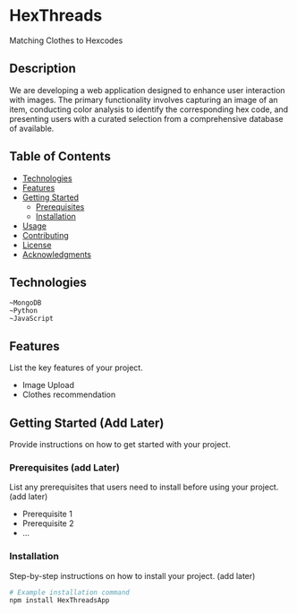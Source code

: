 # HexThreads
Matching Clothes to Hexcodes
## Description
We are developing a web application designed to enhance user interaction with images. The primary functionality involves capturing an image of an item, conducting color analysis to identify the corresponding hex code, and presenting users with a curated selection from a comprehensive database of available.

## Table of Contents
- [Technologies](#technologies)
- [Features](#features)
- [Getting Started](#getting-started)
  - [Prerequisites](#prerequisites)
  - [Installation](#installation)
- [Usage](#usage)
- [Contributing](#contributing)
- [License](#license)
- [Acknowledgments](#acknowledgments)

## Technologies

	~MongoDB
	~Python
	~JavaScript

## Features

List the key features of your project.

- Image Upload
- Clothes recommendation

## Getting Started (Add Later)

Provide instructions on how to get started with your project.

### Prerequisites (add Later)

List any prerequisites that users need to install before using your project. (add later)

- Prerequisite 1
- Prerequisite 2
- ...

### Installation

Step-by-step instructions on how to install your project. (add later)

```bash
# Example installation command
npm install HexThreadsApp
